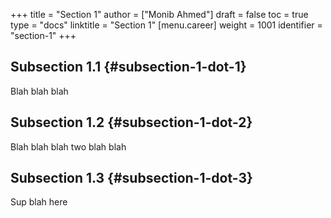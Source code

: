+++
title = "Section 1"
author = ["Monib Ahmed"]
draft = false
toc = true
type = "docs"
linktitle = "Section 1"
[menu.career]
  weight = 1001
  identifier = "section-1"
+++

## Subsection 1.1 {#subsection-1-dot-1}

Blah blah blah


## Subsection 1.2 {#subsection-1-dot-2}

Blah blah blah two blah blah


## Subsection 1.3 {#subsection-1-dot-3}

Sup blah here